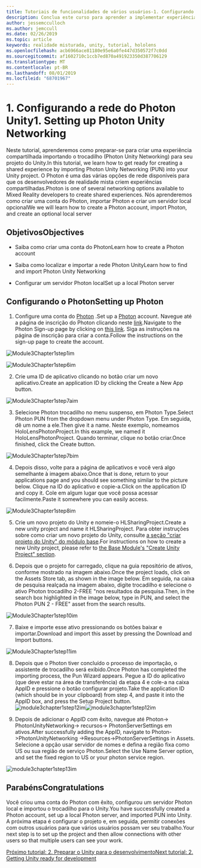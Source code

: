 ```yaml
---
title: Tutoriais de funcionalidades de vários usuários-1. Configurando a rede do Photon Unity
description: Conclua este curso para aprender a implementar experiências compartilhadas de vários usuários em um aplicativo do HoloLens 2.
author: jessemcculloch
ms.author: jemccull
ms.date: 02/26/2019
ms.topic: article
keywords: realidade misturada, unity, tutorial, hololens
ms.openlocfilehash: acb6966ace81180e95e6a0fe447d350572f7c0dd
ms.sourcegitcommit: af1602710c1ccb7ed870a491923350d387706129
ms.translationtype: MT
ms.contentlocale: pt-BR
ms.lasthandoff: 08/01/2019
ms.locfileid: "68701967"
---
```

#  <a name="1-setting-up-photon-unity-networking"></a><span data-ttu-id="ee983-105">1. Configurando a rede do Photon Unity</span><span class="sxs-lookup"><span data-stu-id="ee983-105">1. Setting up Photon Unity Networking</span></span>

<span data-ttu-id="ee983-106">Neste tutorial, aprenderemos como preparar-se para criar uma experiência compartilhada importando o trocadilho (Photon Unity Networking) para seu projeto do Unity.</span><span class="sxs-lookup"><span data-stu-id="ee983-106">In this tutorial, we learn how to get ready for creating a shared experience by importing Photon Unity Networking (PUN) into your Unity project.</span></span> <span data-ttu-id="ee983-107">O Photon é uma das várias opções de rede disponíveis para que os desenvolvedores de realidade mista criem experiências compartilhadas.</span><span class="sxs-lookup"><span data-stu-id="ee983-107">Photon is one of several networking options available to Mixed Reality developers to create shared experiences.</span></span> <span data-ttu-id="ee983-108">Nós aprenderemos como criar uma conta do Photon, importar Photon e criar um servidor local opcional</span><span class="sxs-lookup"><span data-stu-id="ee983-108">We we will learn how to create a Photon account, import Photon, and create an optional local server</span></span>

## <a name="objectives"></a><span data-ttu-id="ee983-109">Objetivos</span><span class="sxs-lookup"><span data-stu-id="ee983-109">Objectives</span></span>

* <span data-ttu-id="ee983-110">Saiba como criar uma conta do Photon</span><span class="sxs-lookup"><span data-stu-id="ee983-110">Learn how to create a Photon account</span></span>

* <span data-ttu-id="ee983-111">Saiba como localizar e importar a rede Photon Unity</span><span class="sxs-lookup"><span data-stu-id="ee983-111">Learn how to find and import Photon Unity Networking</span></span>

* <span data-ttu-id="ee983-112">Configurar um servidor Photon local</span><span class="sxs-lookup"><span data-stu-id="ee983-112">Set up a local Photon server</span></span>

  

## <a name="setting-up-photon"></a><span data-ttu-id="ee983-113">Configurando o Photon</span><span class="sxs-lookup"><span data-stu-id="ee983-113">Setting up Photon</span></span>

1. <span data-ttu-id="ee983-114">Configure uma conta do [Photon](https://dashboard.photonengine.com/en-US/Account/SignUp) .</span><span class="sxs-lookup"><span data-stu-id="ee983-114">Set up a [Photon](https://dashboard.photonengine.com/en-US/Account/SignUp) account.</span></span> <span data-ttu-id="ee983-115">Navegue até a página de inscrição do Photon clicando neste [link](https://dashboard.photonengine.com/en-US/Account/SignUp).</span><span class="sxs-lookup"><span data-stu-id="ee983-115">Navigate to the Photon Sign-up page by clicking on [this link](https://dashboard.photonengine.com/en-US/Account/SignUp).</span></span> <span data-ttu-id="ee983-116">Siga as instruções na página de inscrição para criar a conta.</span><span class="sxs-lookup"><span data-stu-id="ee983-116">Follow the instructions on the sign-up page to create the account.</span></span> 
   

![Module3Chapter1step1im](images/module3chapter1step1im.PNG)

![Module3Chapter1step6im](images/module3chapter1step6im.PNG)

2. <span data-ttu-id="ee983-119">Crie uma ID de aplicativo clicando no botão criar um novo aplicativo.</span><span class="sxs-lookup"><span data-stu-id="ee983-119">Create an application ID by clicking the Create a New App button.</span></span>

![Module3Chapter1step7aim](images/module3chapter1step7aim.PNG)

3. <span data-ttu-id="ee983-121">Selecione Photon trocadilho no menu suspenso, em Photon Type.</span><span class="sxs-lookup"><span data-stu-id="ee983-121">Select Photon PUN from the dropdown menu under Photon Type.</span></span> <span data-ttu-id="ee983-122">Em seguida, dê um nome a ele.</span><span class="sxs-lookup"><span data-stu-id="ee983-122">Then give it a name.</span></span> <span data-ttu-id="ee983-123">Neste exemplo, nomeamos HoloLensPhotonProject.</span><span class="sxs-lookup"><span data-stu-id="ee983-123">In this example, we named it HoloLensPhotonProject.</span></span> <span data-ttu-id="ee983-124">Quando terminar, clique no botão criar.</span><span class="sxs-lookup"><span data-stu-id="ee983-124">Once finished, click the Create button.</span></span>

![Module3Chapter1step7bim](images/module3chapter1step7bim.PNG)

4. <span data-ttu-id="ee983-126">Depois disso, volte para a página de aplicativos e você verá algo semelhante à imagem abaixo.</span><span class="sxs-lookup"><span data-stu-id="ee983-126">Once that is done, return to your applications page and you should see something similar to the picture below.</span></span> <span data-ttu-id="ee983-127">Clique na ID do aplicativo e copie-a.</span><span class="sxs-lookup"><span data-stu-id="ee983-127">Click on the application ID and copy it.</span></span> <span data-ttu-id="ee983-128">Cole em algum lugar que você possa acessar facilmente.</span><span class="sxs-lookup"><span data-stu-id="ee983-128">Paste it somewhere you can easily access.</span></span>  

![Module3Chapter1step8im](images/module3chapter1step8im.PNG)

5. <span data-ttu-id="ee983-130">Crie um novo projeto do Unity e nomeie-o HLSharingProject.</span><span class="sxs-lookup"><span data-stu-id="ee983-130">Create a new unity project and name it HLSharingProject.</span></span> <span data-ttu-id="ee983-131">Para obter instruções sobre como criar um novo projeto do Unity, consulte [a seção "criar projeto do Unity" do módulo base](https://docs.microsoft.com/en-us/windows/mixed-reality/mrlearning-base-ch1#create-new-unity-project).</span><span class="sxs-lookup"><span data-stu-id="ee983-131">For instructions on how to create a new Unity project, please refer to [the Base Module's "Create Unity Project" section](https://docs.microsoft.com/en-us/windows/mixed-reality/mrlearning-base-ch1#create-new-unity-project).</span></span> 

6. <span data-ttu-id="ee983-132">Depois que o projeto for carregado, clique na guia repositório de ativos, conforme mostrado na imagem abaixo.</span><span class="sxs-lookup"><span data-stu-id="ee983-132">Once the project loads, click on the Assets Store tab, as shown in the image below.</span></span> <span data-ttu-id="ee983-133">Em seguida, na caixa de pesquisa realçada na imagem abaixo, digite trocadilho e selecione o ativo Photon trocadilho 2-FREE "nos resultados da pesquisa.</span><span class="sxs-lookup"><span data-stu-id="ee983-133">Then, in the search box highlighted in the image below, type in PUN, and select the Photon PUN 2 - FREE" asset from the search results.</span></span> 

![Module3Chapter1step10im](images/module3chapter1step10im.PNG)

7. <span data-ttu-id="ee983-135">Baixe e importe esse ativo pressionando os botões baixar e importar.</span><span class="sxs-lookup"><span data-stu-id="ee983-135">Download and import this asset by pressing the Download and Import buttons.</span></span>

![Module3Chapter1step11im](images/module3chapter1step11im.PNG)

8. <span data-ttu-id="ee983-137">Depois que o Photon tiver concluído o processo de importação, o assistente de trocadilho será exibido.</span><span class="sxs-lookup"><span data-stu-id="ee983-137">Once Photon has completed the importing process, the Pun Wizard appears.</span></span> <span data-ttu-id="ee983-138">Pegue a ID do aplicativo (que deve estar na área de transferência) da etapa 4 e cole-a na caixa AppID e pressione o botão configurar projeto.</span><span class="sxs-lookup"><span data-stu-id="ee983-138">Take the application ID (which should be in your clipboard) from step 4, and paste it into the AppID box, and press the Setup Project button.</span></span> 
<span data-ttu-id="ee983-139">![module3chapter1step12im](images/module3chapter1step12im.PNG)</span><span class="sxs-lookup"><span data-stu-id="ee983-139">![module3chapter1step12im](images/module3chapter1step12im.PNG)</span></span>

9. <span data-ttu-id="ee983-140">Depois de adicionar o AppID com êxito, navegue até Photon-> PhotonUnityNetworking-> recursos-> PhotonServerSettings em ativos.</span><span class="sxs-lookup"><span data-stu-id="ee983-140">After successfully adding the AppID, navigate to Photon->PhotonUnityNetworking ->Resources->PhotonServerSettings in Assets.</span></span> <span data-ttu-id="ee983-141">Selecione a opção usar servidor de nomes e defina a região fixa como US ou sua região de serviço Photon.</span><span class="sxs-lookup"><span data-stu-id="ee983-141">Select the Use Name Server option, and set the fixed region to US or your photon service region.</span></span>

![module3chapter1step13im](images/module3chapter1step13im.PNG)

## <a name="congratulations"></a><span data-ttu-id="ee983-143">Parabéns</span><span class="sxs-lookup"><span data-stu-id="ee983-143">Congratulations</span></span>

<span data-ttu-id="ee983-144">Você criou uma conta do Photon com êxito, configurou um servidor Photon local e importou o trocadilho para o Unity.</span><span class="sxs-lookup"><span data-stu-id="ee983-144">You have successfully created a Photon account, set up a local Photon server, and imported PUN into Unity.</span></span> <span data-ttu-id="ee983-145">A próxima etapa é configurar o projeto e, em seguida, permitir conexões com outros usuários para que vários usuários possam ver seu trabalho.</span><span class="sxs-lookup"><span data-stu-id="ee983-145">Your next step is to set up the project and then allow connections with other users so that multiple users can see your work.</span></span> 

<span data-ttu-id="ee983-146">[Próximo tutorial: 2. Preparar o Unity para o desenvolvimento](mrlearning-sharing(photon)-ch2.md)</span><span class="sxs-lookup"><span data-stu-id="ee983-146">[Next tutorial: 2. Getting Unity ready for development](mrlearning-sharing(photon)-ch2.md)</span></span>

